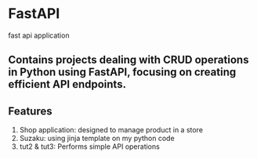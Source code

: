 # FastAPI
fast api application 

## Contains projects dealing with CRUD operations in Python using FastAPI, focusing on creating efficient API endpoints.

## Features

1. Shop application: designed to manage product in a store
2. Suzaku: using jinja template on my python code
3. tut2 & tut3: Performs simple API operations 
